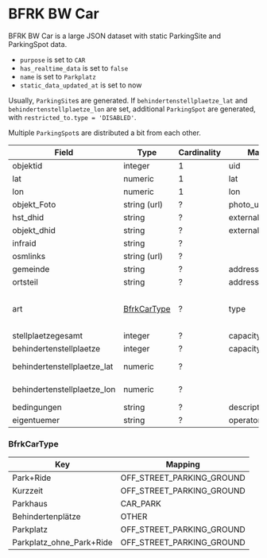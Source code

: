 # BFRK BW Car

BFRK BW Car is a large JSON dataset with static ParkingSite and ParkingSpot data.

* `purpose` is set to `CAR`
* `has_realtime_data` is set to `false`
* `name` is set to `Parkplatz`
* `static_data_updated_at` is set to now

Usually, `ParkingSite`s are generated. If `behindertenstellplaetze_lat` and `behindertenstellplaetze_lon` are set,
additional `ParkingSpot` are generated, with `restricted_to.type = 'DISABLED'`.

Multiple `ParkingSpot`s are distributed a bit from each other.


| Field                       | Type                        | Cardinality | Mapping              | Comment                                                                |
|-----------------------------|-----------------------------|-------------|----------------------|------------------------------------------------------------------------|
| objektid                    | integer                     | 1           | uid                  |                                                                        |
| lat                         | numeric                     | 1           | lat                  |                                                                        |
| lon                         | numeric                     | 1           | lon                  |                                                                        |
| objekt_Foto                 | string (url)                | ?           | photo_url            |                                                                        |
| hst_dhid                    | string                      | ?           | external_identifiers |                                                                        |
| objekt_dhid                 | string                      | ?           | external_identifiers |                                                                        |
| infraid                     | string                      | ?           |                      |                                                                        |
| osmlinks                    | string (url)                | ?           |                      |                                                                        |
| gemeinde                    | string                      | ?           | address              |                                                                        |
| ortsteil                    | string                      | ?           | address              |                                                                        |
| art                         | [BfrkCarType](#BfrkCarType) | ?           | type                 | At `Park+Ride`, `park_and_ride_type` is set to `[ParkAndRideType.YES]` |
| stellplaetzegesamt          | integer                     | ?           | capacity             |                                                                        |
| behindertenstellplaetze     | integer                     | ?           | capacity_disabled    |                                                                        |
| behindertenstellplaetze_lat | numeric                     | ?           |                      | If set, create `ParkingSpot`s                                          |
| behindertenstellplaetze_lon | numeric                     | ?           |                      | If set, create `ParkingSpot`s                                          |
| bedingungen                 | string                      | ?           | description          |                                                                        |
| eigentuemer                 | string                      | ?           | operator_name        |                                                                        |


### BfrkCarType

| Key                      | Mapping                   |
|--------------------------|---------------------------|
| Park+Ride                | OFF_STREET_PARKING_GROUND |
| Kurzzeit                 | OFF_STREET_PARKING_GROUND |
| Parkhaus                 | CAR_PARK                  |
| Behindertenplätze        | OTHER                     |
| Parkplatz                | OFF_STREET_PARKING_GROUND |
| Parkplatz_ohne_Park+Ride | OFF_STREET_PARKING_GROUND |
